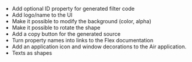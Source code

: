 * Add optional ID property for generated filter code
* Add logo/name to the UI
* Make it possible to modify the background (color, alpha)
* Make it possible to rotate the shape
* Add a copy button for the generated source
* Turn property names into links to the Flex documentation
* Add an application icon and window decorations to the Air application.
* Texts as shapes
